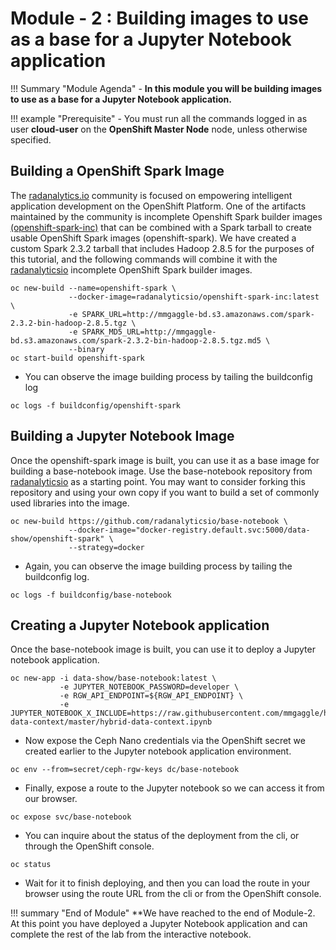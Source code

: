 # Module - 2 : Building images to use as a base for a Jupyter Notebook application

!!! Summary "Module Agenda"
    - **In this module you will be building images to use as a base for a Jupyter Notebook application.**

!!! example "Prerequisite"
    - You must run all the commands logged in as user **cloud-user** on the **OpenShift Master Node** node, unless otherwise specified. 

## Building a OpenShift Spark Image

The [radanalytics.io](https://radanalytics.io) community is focused on empowering intelligent application development on the OpenShift Platform. One of the artifacts maintained by the community is incomplete Openshift Spark builder images [(openshift-spark-inc)](https://hub.docker.com/r/radanalyticsio/openshift-spark-inc/) that can be combined with a Spark tarball to create usable OpenShift Spark images (openshift-spark). We have created a custom Spark 2.3.2 tarball that includes Hadoop 2.8.5 for the purposes of this tutorial, and the following commands will combine it with the [radanalyticsio](https://radanalytics.io) incomplete OpenShift Spark builder images.

```
oc new-build --name=openshift-spark \
             --docker-image=radanalyticsio/openshift-spark-inc:latest \
             -e SPARK_URL=http://mmgaggle-bd.s3.amazonaws.com/spark-2.3.2-bin-hadoop-2.8.5.tgz \
             -e SPARK_MD5_URL=http://mmgaggle-bd.s3.amazonaws.com/spark-2.3.2-bin-hadoop-2.8.5.tgz.md5 \
             --binary
oc start-build openshift-spark
```

- You can observe the image building process by tailing the buildconfig log

```
oc logs -f buildconfig/openshift-spark
```

## Building a Jupyter Notebook Image

Once the openshift-spark image is built, you can use it as a base image for building a base-notebook image. Use the base-notebook repository from [radanalyticsio](https://radanalytics.io) as a starting point. You may want to consider forking this repository and using your own copy if you want to build a set of commonly used libraries into the image.

```
oc new-build https://github.com/radanalyticsio/base-notebook \
             --docker-image="docker-registry.default.svc:5000/data-show/openshift-spark" \
             --strategy=docker
```

- Again, you can observe the image building process by tailing the buildconfig log.

```
oc logs -f buildconfig/base-notebook
```

## Creating a Jupyter Notebook application

Once the base-notebook image is built, you can use it to deploy a Jupyter notebook application.

```
oc new-app -i data-show/base-notebook:latest \
           -e JUPYTER_NOTEBOOK_PASSWORD=developer \
           -e RGW_API_ENDPOINT=${RGW_API_ENDPOINT} \
           -e JUPYTER_NOTEBOOK_X_INCLUDE=https://raw.githubusercontent.com/mmgaggle/hybrid-data-context/master/hybrid-data-context.ipynb
```

- Now expose the Ceph Nano credentials via the OpenShift secret we created earlier to the Jupyter notebook application environment.

```
oc env --from=secret/ceph-rgw-keys dc/base-notebook
```

- Finally, expose a route to the Jupyter notebook so we can access it from our browser.

```
oc expose svc/base-notebook
```

- You can inquire about the status of the deployment from the cli, or through the OpenShift console.

```
oc status
```

- Wait for it to finish deploying, and then you can load the route in your browser using the route URL from the cli or from the OpenShift console.


!!! summary "End of Module"
    **We have reached to the end of Module-2. At this point you have deployed a Jupyter Notebook application and can complete the rest of the lab from the interactive notebook.

